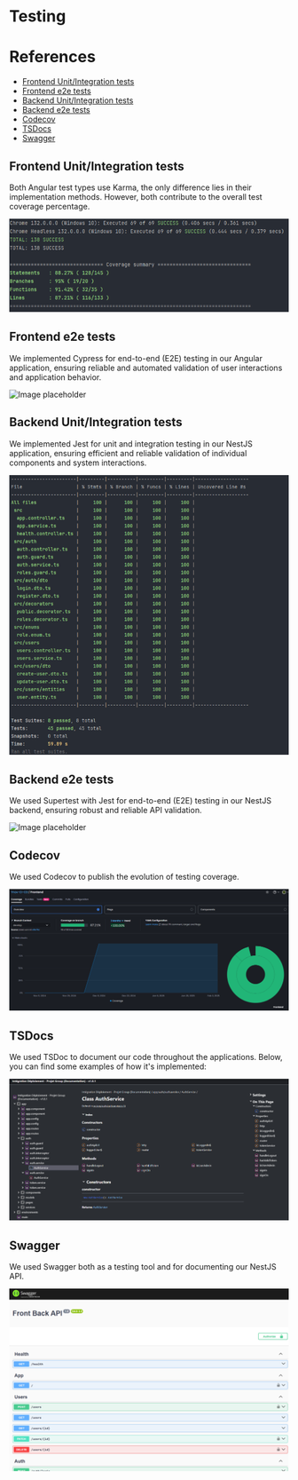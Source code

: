 # Testing

# References
- [Frontend Unit/Integration tests](#frontend-unitintegration-tests)
- [Frontend e2e tests](#frontend-e2e-tests)
- [Backend Unit/Integration tests](#backend-unitintegration-tests)
- [Backend e2e tests](#backend-e2e-tests)
- [Codecov](#swagger)
- [TSDocs](#tsdocs)
- [Swagger](#swagger)

## Frontend Unit/Integration tests

Both Angular test types use Karma, the only difference lies in their implementation methods. However, both contribute to the overall test coverage percentage.

![Image placeholder](img/front_unit_integration_tests.png)

## Frontend e2e tests

We implemented Cypress for end-to-end (E2E) testing in our Angular application, ensuring reliable and automated validation of user interactions and application behavior.

![Image placeholder]()

## Backend Unit/Integration tests

We implemented Jest for unit and integration testing in our NestJS application, ensuring efficient and reliable validation of individual components and system interactions.

![Image placeholder](img/back_unit_integration_tests.png)

## Backend e2e tests

We used Supertest with Jest for end-to-end (E2E) testing in our NestJS backend, ensuring robust and reliable API validation.

![Image placeholder]()

## Codecov

We used Codecov to publish the evolution of testing coverage.

![Image placeholder](img/codecov.png)

## TSDocs

We used TSDoc to document our code throughout the applications. Below, you can find some examples of how it's implemented:

![Image placeholder](img/tsdoc.png)

## Swagger

We used Swagger both as a testing tool and for documenting our NestJS API.

![Image placeholder](img/swagger.png)
